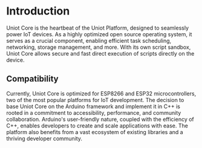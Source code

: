 # Introduction

Uniot Core is the heartbeat of the Uniot Platform, designed to seamlessly power IoT devices. As a highly optimized open source operating system, it serves as a crucial component, enabling efficient task scheduling, networking, storage management, and more. With its own script sandbox, Uniot Core allows secure and fast direct execution of scripts directly on the device.

## Compatibility

Currently, Uniot Core is optimized for ESP8266 and ESP32 microcontrollers, two of the most popular platforms for IoT development. The decision to base Uniot Core on the Arduino framework and implement it in C++ is rooted in a commitment to accessibility, performance, and community collaboration. Arduino's user-friendly nature, coupled with the efficiency of C++, enables developers to create and scale applications with ease. The platform also benefits from a vast ecosystem of existing libraries and a thriving developer community.
